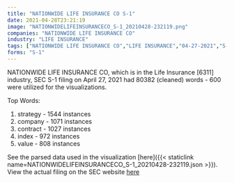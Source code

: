 ```yaml
---
title: "NATIONWIDE LIFE INSURANCE CO S-1"
date: 2021-04-28T23:21:19
image: "NATIONWIDELIFEINSURANCECO_S-1_20210428-232119.png"
companies: "NATIONWIDE LIFE INSURANCE CO"
industry: "LIFE INSURANCE"
tags: ["NATIONWIDE LIFE INSURANCE CO","LIFE INSURANCE","04-27-2021","S-1"]
forms: "S-1"
---
```

NATIONWIDE LIFE INSURANCE CO, which is in the Life Insurance [6311] industry, SEC S-1 filing on April 27, 2021 had 80382 (cleaned) words - 600 were utilized for the visualizations.

Top Words:
1. strategy - 1544 instances
2. company - 1071 instances
3. contract - 1027 instances
4. index - 972 instances
5. value - 808 instances


See the parsed data used in the visualization [here]({{< staticlink name=NATIONWIDELIFEINSURANCECO_S-1_20210428-232119.json >}}).  
View the actual filing on the SEC website [here](https://www.sec.gov/Archives/edgar/data/205695/0001193125-21-134108.txt)